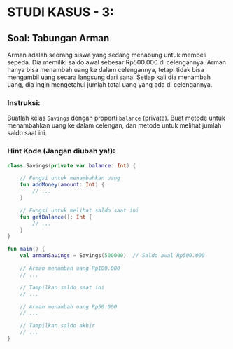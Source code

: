 
# STUDI KASUS - 3:

## Soal: Tabungan Arman

Arman adalah seorang siswa yang sedang menabung untuk membeli sepeda. Dia memiliki saldo awal sebesar Rp500.000 di celengannya. Arman hanya bisa menambah uang ke dalam celengannya, tetapi tidak bisa mengambil uang secara langsung dari sana. Setiap kali dia menambah uang, dia ingin mengetahui jumlah total uang yang ada di celengannya.

### Instruksi: 
Buatlah kelas `Savings` dengan properti `balance` (private). Buat metode untuk menambahkan uang ke dalam celengan, dan metode untuk melihat jumlah saldo saat ini.

### Hint Kode (Jangan diubah ya!):
```kotlin
class Savings(private var balance: Int) {

    // Fungsi untuk menambahkan uang
    fun addMoney(amount: Int) {
        // ...
    }

    // Fungsi untuk melihat saldo saat ini
    fun getBalance(): Int {
        // ...
    }
}

fun main() {
    val armanSavings = Savings(500000)  // Saldo awal Rp500.000

    // Arman menambah uang Rp100.000
    // ...

    // Tampilkan saldo saat ini
    // ...

    // Arman menambah uang Rp50.000
    // ...

    // Tampilkan saldo akhir
    // ...
}
```
